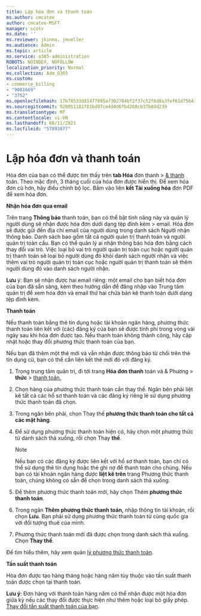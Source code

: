 ```yaml
---
title: Lập hóa đơn và thanh toán
ms.author: cmcatee
author: cmcatee-MSFT
manager: scotv
ms.date: ''
ms.reviewer: jkinma, jmueller
ms.audience: Admin
ms.topic: article
ms.service: o365-administration
ROBOTS: NOINDEX, NOFOLLOW
localization_priority: Normal
ms.collection: Adm_O365
ms.custom:
- commerce_billing
- "9001669"
- "3752"
ms.openlocfilehash: 17b78533dd1477095a7302704bf2f37c52f6d8a3fef61d756413ce51cc5f200f
ms.sourcegitcommit: 920051182781bd97ce4d4d6fbd268cb37b84d239
ms.translationtype: MT
ms.contentlocale: vi-VN
ms.lasthandoff: 08/11/2021
ms.locfileid: "57893077"
---
```

# <a name="billing-and-payment"></a>Lập hóa đơn và thanh toán

Hóa đơn của bạn có thể được tìm thấy trên **tab Hóa** đơn thanh  >  [& thanh](https://go.microsoft.com/fwlink/p/?linkid=848039) toán.  Theo mặc định, 3 tháng cuối của hóa đơn được hiển thị.  Để xem hóa đơn cũ hơn, hãy điều chỉnh bộ lọc.  Bấm vào liên **kết Tải xuống hóa** đơn PDF để xem hóa đơn.

**Nhận hóa đơn qua email**

Trên trang **Thông báo** thanh toán, bạn có thể bật tính năng này và quản lý người dùng sẽ nhận được hóa đơn dưới dạng tệp đính kèm  >  [](https://go.microsoft.com/fwlink/p/?linkid=853212) email.  Hóa đơn sẽ được gửi đến địa chỉ email của người dùng trong danh sách Người nhận thông báo. Danh sách bao gồm tất cả người quản trị thanh toán và người quản trị toàn cầu.  Bạn có thể quản lý ai nhận thông báo hóa đơn bằng cách thay đổi vai trò.  Việc loại bỏ vai trò người quản trị toàn cục hoặc người quản trị thanh toán sẽ loại bỏ người dùng đó khỏi danh sách người nhận và việc thêm vai trò người quản trị toàn cục hoặc người quản trị thanh toán sẽ thêm người dùng đó vào danh sách người nhận.

**Lưu** ý: Bạn sẽ nhận được hai email riêng: một email cho bạn biết hóa đơn của bạn đã sẵn sàng, kèm theo hướng dẫn để đăng nhập vào Trung tâm quản trị để xem hóa đơn và email thứ hai chứa bản kê thanh toán dưới dạng tệp đính kèm.

**Thanh toán**

Nếu thanh toán bằng thẻ tín dụng hoặc tài khoản ngân hàng, phương thức thanh toán liên kết với (các) đăng ký của bạn sẽ được tính phí trong vòng vài ngày sau khi hóa đơn được tạo. Nếu thanh toán không thành công, hãy cập nhật hoặc thay đổi phương thức thanh toán của bạn.

Nếu bạn đã thêm một thẻ mới và vẫn nhận được thông báo từ chối trên thẻ tín dụng cũ, bạn có thể cần liên kết thẻ mới đó với đăng ký.

1. Trong trung tâm quản trị, đi tới trang **Hóa đơn thanh** toán và & Phương  >  **thức**  >  [thanh toán.](https://go.microsoft.com/fwlink/p/?linkid=2018806)

2. Chọn hàng của phương thức thanh toán cần thay thế. Ngăn bên phải liệt kê tất cả các hồ sơ thanh toán và các đăng ký riêng lẻ sử dụng phương thức thanh toán đã chọn.

3. Trong ngăn bên phải, chọn Thay thế **phương thức thanh toán cho tất cả các mặt hàng**.

4. Để sử dụng phương thức thanh toán hiện có, hãy chọn một phương thức từ danh sách thả xuống, rồi chọn Thay **thế**.

    > [!NOTE]
    > Nếu bạn có các đăng ký được liên kết với hồ sơ thanh toán, bạn chỉ có thể sử dụng thẻ tín dụng hoặc thẻ ghi nợ để thanh toán cho chúng. Nếu bạn có tài khoản ngân hàng được **liệt kê trên** trang Phương thức thanh toán, chúng không có sẵn để chọn trong danh sách thả xuống.

5. Để thêm phương thức thanh toán mới, hãy chọn Thêm **phương thức thanh toán**.

6. Trong ngăn **Thêm phương thức thanh toán,** nhập thông tin tài khoản, rồi chọn **Lưu**. Bạn phải sử dụng phương thức thanh toán từ cùng quốc gia với đối tượng thuê của mình.

7. Phương thức thanh toán mới đã được chọn trong danh sách thả xuống. Chọn **Thay thế**.

Để tìm hiểu thêm, hãy xem quản [lý phương thức thanh toán](https://docs.microsoft.com/microsoft-365/commerce/billing-and-payments/manage-payment-methods).

**Tần suất thanh toán**

Hóa đơn được tạo hàng tháng hoặc hàng năm tùy thuộc vào tần suất thanh toán được chọn tại thanh toán.  

**Lưu ý**: Đơn hàng với thanh toán hàng năm có thể nhận được một hóa đơn giữa kỳ nếu các thay đổi được thực hiện như thêm hoặc loại bỏ giấy phép. [Thay đổi tần suất thanh toán của bạn](https://docs.microsoft.com/microsoft-365/commerce/billing-and-payments/change-payment-frequency).
